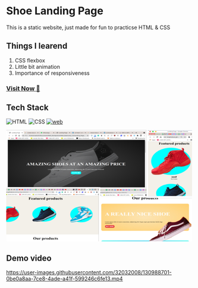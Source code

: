 # Shoe Landing Page 
This is a static website, just made for fun to practicse HTML & CSS

## Things I learend
1. CSS flexbox
2. Little bit animation
3. Importance of responsiveness

### <a href="https://singhsduos.github.io/Landing_Page_Website/" target="_blank">**Visit Now 🚀**</a>

## Tech Stack
![HTML](https://img.shields.io/badge/html5%20-%23E34F26.svg?&style=for-the-badge&logo=html5&logoColor=white)
![CSS](https://img.shields.io/badge/css3%20-%231572B6.svg?&style=for-the-badge&logo=css3&logoColor=white)
[![web](https://img.shields.io/badge/GitHub-Live-181717?style=for-the-badge&logo=GitHub&logoColor=white)](https://singhsduos.github.io/Landing_Page_Website/)

<img src="https://raw.githubusercontent.com/singhsduos/Landing_Page_Website/main/resources/collage.jpg" height=300 width=500/>

## Demo video

https://user-images.githubusercontent.com/32032008/130988701-0be0a8aa-7ce8-4ade-a41f-599246c6fe13.mp4





